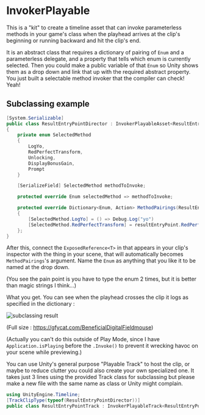 # InvokerPlayable

This is a "kit" to create a timeline asset that can invoke parameterless methods in your game's class when the playhead arrives at the clip's beginning or running backward and hit the clip's end.

It is an abstract class that requires a dictionary of pairing of `Enum` and a parameterless delegate, and a property that tells which enum is currently selected. Then you could make a public variable of that `Enum` so Unity shows them as a drop down and link that up with the required abstract property. You just built a selectable method invoker that the compiler can check! Yeah!

## Subclassing example

```csharp
[System.Serializable]
public class ResultEntryPointDirector : InvokerPlayableAsset<ResultEntryPoint>
{
    private enum SelectedMethod
    {
        LogYo,
        RedPerfectTransform,
        Unlocking,
        DisplayBonusGain,
        Prompt
    }

    [SerializeField] SelectedMethod methodToInvoke;

    protected override Enum selectedMethod => methodToInvoke;

    protected override Dictionary<Enum, Action> MethodPairings(ResultEntryPoint resultEntryPoint) => new Dictionary<Enum, Action>()
    {
        [SelectedMethod.LogYo] = () => Debug.Log("yo")
        [SelectedMethod.RedPerfectTransform] = resultEntryPoint.RedPerfectTransformActivate
    };
}
```

After this, connect the `ExposedReference<T>` in that appears in your clip's inspector with the thing in your scene, that will automatically becomes `MethodPairings`'s argument.
Name the `Enum` as anything that you like it to be named at the drop down.

(You see the pain point is you have to type the enum 2 times, but it is better than magic strings I think...)

What you get. You can see when the playhead crosses the clip it logs as specified in the dictionary : 

![subclassing result](https://thumbs.gfycat.com/BeneficialDigitalFieldmouse-size_restricted.gif)

(Full size : https://gfycat.com/BeneficialDigitalFieldmouse)

(Actually you can't do this outside of Play Mode, since I have `Application.isPlaying` before the `.Invoke()` to prevent it wrecking havoc on your scene while previewing.)

You can use Unity's general purpose "Playable Track" to host the clip, or maybe to reduce clutter you could also create your own specialized one. It takes just 3 lines using the provided Track class for subclassing but please make a new file with the same name as class or Unity might complain.

```csharp
using UnityEngine.Timeline;
[TrackClipType(typeof(ResultEntryPointDirector))]
public class ResultEntryPointTrack : InvokerPlayableTrack<ResultEntryPointDirector>{}
```